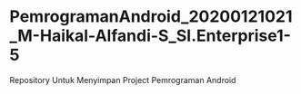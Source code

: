 # PemrogramanAndroid_20200121021_M-Haikal-Alfandi-S_SI.Enterprise1-5
Repository Untuk Menyimpan Project Pemrograman Android
